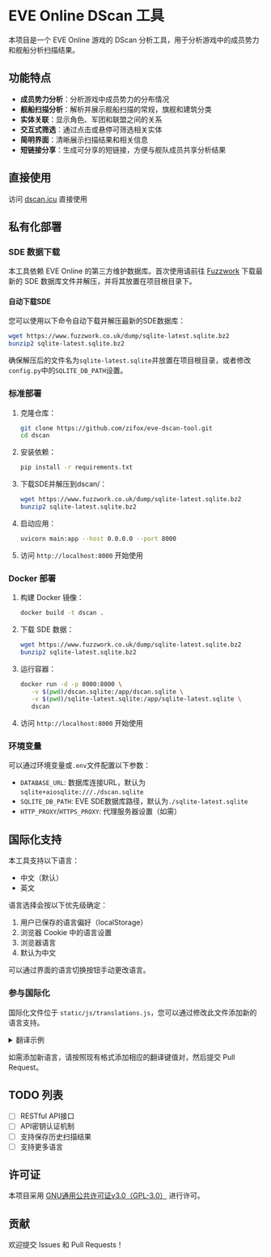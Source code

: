 # EVE Online DScan 工具

本项目是一个 EVE Online 游戏的 DScan 分析工具，用于分析游戏中的成员势力和舰船分析扫描结果。

## 功能特点

- **成员势力分析**：分析游戏中成员势力的分布情况
- **舰船扫描分析**：解析并展示舰船扫描的常规，旗舰和建筑分类
- **实体关联**：显示角色、军团和联盟之间的关系
- **交互式筛选**：通过点击或悬停可筛选相关实体
- **简明界面**：清晰展示扫描结果和相关信息
- **短链接分享**：生成可分享的短链接，方便与舰队成员共享分析结果

## 直接使用

访问 [dscan.icu](https://dscan.icu/) 直接使用

## 私有化部署

### SDE 数据下载

本工具依赖 EVE Online 的第三方维护数据库。首次使用请前往 [Fuzzwork](https://www.fuzzwork.co.uk/dump/) 下载最新的 SDE 数据库文件并解压，并将其放置在项目根目录下。

#### 自动下载SDE

您可以使用以下命令自动下载并解压最新的SDE数据库：

```bash
wget https://www.fuzzwork.co.uk/dump/sqlite-latest.sqlite.bz2
bunzip2 sqlite-latest.sqlite.bz2
```

确保解压后的文件名为`sqlite-latest.sqlite`并放置在项目根目录，或者修改`config.py`中的`SQLITE_DB_PATH`设置。

### 标准部署

1. 克隆仓库：
   ```bash
   git clone https://github.com/zifox/eve-dscan-tool.git
   cd dscan
   ```

2. 安装依赖：
   ```bash
   pip install -r requirements.txt
   ```
   
3. 下载SDE并解压到dscan/：
   ```bash
   wget https://www.fuzzwork.co.uk/dump/sqlite-latest.sqlite.bz2
   bunzip2 sqlite-latest.sqlite.bz2
   ```

4. 启动应用：
   ```bash
   uvicorn main:app --host 0.0.0.0 --port 8000
   ```

5. 访问 `http://localhost:8000` 开始使用

### Docker 部署

1. 构建 Docker 镜像：
   ```bash
   docker build -t dscan .
   ```
   
2. 下载 SDE 数据：
   ```bash
   wget https://www.fuzzwork.co.uk/dump/sqlite-latest.sqlite.bz2
   bunzip2 sqlite-latest.sqlite.bz2
   ```

3. 运行容器：
   ```bash
   docker run -d -p 8000:8000 \
      -v $(pwd)/dscan.sqlite:/app/dscan.sqlite \
      -v $(pwd)/sqlite-latest.sqlite:/app/sqlite-latest.sqlite \
      dscan
   ```

4. 访问 `http://localhost:8000` 开始使用

### 环境变量

可以通过环境变量或`.env`文件配置以下参数：

- `DATABASE_URL`: 数据库连接URL，默认为`sqlite+aiosqlite:///./dscan.sqlite`
- `SQLITE_DB_PATH`: EVE SDE数据库路径，默认为`./sqlite-latest.sqlite`
- `HTTP_PROXY`/`HTTPS_PROXY`: 代理服务器设置（如需）

## 国际化支持

本工具支持以下语言：
- 中文（默认）
- 英文

语言选择会按以下优先级确定：
1. 用户已保存的语言偏好（localStorage）
2. 浏览器 Cookie 中的语言设置
3. 浏览器语言
4. 默认为中文

可以通过界面的语言切换按钮手动更改语言。

### 参与国际化

国际化文件位于 `static/js/translations.js`，您可以通过修改此文件添加新的语言支持。

<details>
  <summary>翻译示例</summary>
  
```javascript
const translations = {
  'zh': {
    'title': 'EVE Online DScan 分析工具',
    'tool_desc': '这是一个简单的EVE Online DScan分析工具，可以帮助您分析本地频道成员和舰船扫描结果。只需将DScan数据粘贴到下面的文本框中，然后点击提交按钮即可。',
    'paste_dscan_data': '粘贴Dscan数据',
    // 更多中文翻译...
  },
  'en': {
    'title': 'EVE Online DScan Analysis Tool',
    'tool_desc': 'This is a simple EVE Online DScan analysis tool that can help you analyze local channel members and ship scan results.Just paste the DScan data into the text box below and click the submit button.',
    'paste_dscan_data': 'Paste DScan Data',
    // 更多英文翻译...
  },
  // 添加新的语言，例如:
  // 'ru': { ... },
  // 'de': { ... }
}
```
</details>

如需添加新语言，请按照现有格式添加相应的翻译键值对，然后提交 Pull Request。

## TODO 列表

- [ ] RESTful API接口
- [ ] API密钥认证机制
- [ ] 支持保存历史扫描结果
- [ ] 支持更多语言

## 许可证

本项目采用 [GNU通用公共许可证v3.0（GPL-3.0）](https://www.gnu.org/licenses/gpl-3.0.html) 进行许可。

## 贡献

欢迎提交 Issues 和 Pull Requests！